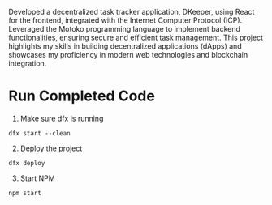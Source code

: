 
Developed a decentralized task tracker application, DKeeper, using React for the frontend, integrated with the Internet Computer Protocol (ICP). Leveraged the Motoko programming language to implement backend functionalities, ensuring secure and efficient task management. This project highlights my skills in building decentralized applications (dApps) and showcases my proficiency in modern web technologies and blockchain integration.















# Run Completed Code

1. Make sure dfx is running

```
dfx start --clean
```

2. Deploy the project
```
dfx deploy
```

3. Start NPM
```
npm start
```



